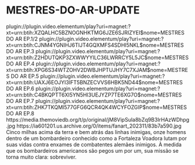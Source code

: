 # MESTRES-DO-AR-UPDATE

<item>
<title>[COLOR silver][B] MESTRES DO AR 1º TEMPORADA [/COLOR][/B][COLOR yellow]  FULL HD  [B][/COLOR][/B]</title>
<link>plugin://plugin.video.elementum/play?uri=magnet:?xt=urn:btih:XZQALHC5BZNOGNHKTMG6JZE6SJRIZYEI$nome=MESTRES DO AR EP.1/2</link>
<link>plugin://plugin.video.elementum/play?uri=magnet:?xt=urn:btih:CJNM4YGNIHJ6TIJT4GQXMFS4SDHI5NKL$nome=MESTRES DO AR EP.3</link>
<link>plugin://plugin.video.elementum/play?uri=magnet:?xt=urn:btih:Z2HDUTQKP3ZXWWYYILC36LWRRCY5L5JC$nome=MESTRES DO AR EP.4</link>
<link>plugin://plugin.video.elementum/play?uri=magnet:?xt=urn:btih:XPG6S34WTZOHV2DWBJHPTUJHY7C7XJAM$nome=MESTRES DO AR EP.5</link>
<link>plugin://plugin.video.elementum/play?uri=magnet:?xt=urn:btih:UAXJ6EOJYI3IFT5BNZECVVS6HBK5ND44$nome=MESTRES DO AR EP.6</link>
<link>plugin://plugin.video.elementum/play?uri=magnet:?xt=urn:btih:C4BKQPTT6XI5YN5HI3UEJYZP7TE6XG7O$nome=MESTRES DO AR EP.7</link>
<link>plugin://plugin.video.elementum/play?uri=magnet:?xt=urn:btih:ZHK7TKQMI577GFG6QCR4QK4WCYFOZGIP$nome=MESTRES DO AR EP.8</link>
<thumbnail>https://media.themoviedb.org/t/p/original/jM8VipSula8bZq9B3IrHAzWDhpg.jpg</thumbnail>
<fanart>https://ia601201.us.archive.org/0/items/fanart_202311/83b7a590.jpg</fanart>
<info> Cinco milhas acima da terra e bem atrás das linhas inimigas, onze homens dentro de um bombardeiro conhecido como a Fortaleza Voadora lutam por suas vidas contra enxames de combatentes alemães inimigos. À medida que os bombardeiros americanos são pegos um por um, sua missão se torna muito clara: sobreviver.</info>
</item>
